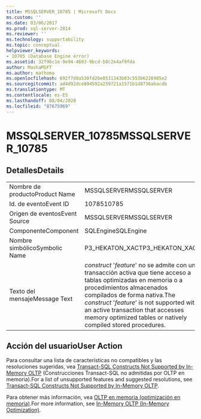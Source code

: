 ```yaml
---
title: MSSQLSERVER_10785 | Microsoft Docs
ms.custom: ''
ms.date: 03/06/2017
ms.prod: sql-server-2014
ms.reviewer: ''
ms.technology: supportability
ms.topic: conceptual
helpviewer_keywords:
- 10785 (Database Engine error)
ms.assetid: 32f96c1e-9e94-4603-9bcd-b0c2e4af9fda
author: MashaMSFT
ms.author: mathoma
ms.openlocfilehash: 692f7d8a530fd26e0531343b83c553b6226985e2
ms.sourcegitcommit: ad4d92dce894592a259721a1571b1d8736abacdb
ms.translationtype: MT
ms.contentlocale: es-ES
ms.lasthandoff: 08/04/2020
ms.locfileid: "87675969"
---
```

# <a name="mssqlserver_10785"></a><span data-ttu-id="3e54f-102">MSSQLSERVER_10785</span><span class="sxs-lookup"><span data-stu-id="3e54f-102">MSSQLSERVER_10785</span></span>
    
## <a name="details"></a><span data-ttu-id="3e54f-103">Detalles</span><span class="sxs-lookup"><span data-stu-id="3e54f-103">Details</span></span>  
  
|||  
|-|-|  
|<span data-ttu-id="3e54f-104">Nombre de producto</span><span class="sxs-lookup"><span data-stu-id="3e54f-104">Product Name</span></span>|<span data-ttu-id="3e54f-105">MSSQLSERVER</span><span class="sxs-lookup"><span data-stu-id="3e54f-105">MSSQLSERVER</span></span>|  
|<span data-ttu-id="3e54f-106">Id. de evento</span><span class="sxs-lookup"><span data-stu-id="3e54f-106">Event ID</span></span>|<span data-ttu-id="3e54f-107">10785</span><span class="sxs-lookup"><span data-stu-id="3e54f-107">10785</span></span>|  
|<span data-ttu-id="3e54f-108">Origen de eventos</span><span class="sxs-lookup"><span data-stu-id="3e54f-108">Event Source</span></span>|<span data-ttu-id="3e54f-109">MSSQLSERVER</span><span class="sxs-lookup"><span data-stu-id="3e54f-109">MSSQLSERVER</span></span>|  
|<span data-ttu-id="3e54f-110">Componente</span><span class="sxs-lookup"><span data-stu-id="3e54f-110">Component</span></span>|<span data-ttu-id="3e54f-111">SQLEngine</span><span class="sxs-lookup"><span data-stu-id="3e54f-111">SQLEngine</span></span>|  
|<span data-ttu-id="3e54f-112">Nombre simbólico</span><span class="sxs-lookup"><span data-stu-id="3e54f-112">Symbolic Name</span></span>|<span data-ttu-id="3e54f-113">P3_HEKATON_XACT</span><span class="sxs-lookup"><span data-stu-id="3e54f-113">P3_HEKATON_XACT</span></span>|  
|<span data-ttu-id="3e54f-114">Texto del mensaje</span><span class="sxs-lookup"><span data-stu-id="3e54f-114">Message Text</span></span>|<span data-ttu-id="3e54f-115">*construct* '*feature*' no se admite con una transacción activa que tiene acceso a tablas optimizadas en memoria o a procedimientos almacenados compilados de forma nativa.</span><span class="sxs-lookup"><span data-stu-id="3e54f-115">The *construct* '*feature*' is not supported with an active transaction that accesses memory optimized tables or natively compiled stored procedures.</span></span>|  
  
## <a name="user-action"></a><span data-ttu-id="3e54f-116">Acción del usuario</span><span class="sxs-lookup"><span data-stu-id="3e54f-116">User Action</span></span>  
 <span data-ttu-id="3e54f-117">Para consultar una lista de características no compatibles y las resoluciones sugeridas, vea [Transact-SQL Constructs Not Supported by In-Memory OLTP](../in-memory-oltp/transact-sql-constructs-not-supported-by-in-memory-oltp.md) (Construcciones Transact-SQL no admitidas por OLTP en memoria).</span><span class="sxs-lookup"><span data-stu-id="3e54f-117">For a list of unsupported features and suggested resolutions, see [Transact-SQL Constructs Not Supported by In-Memory OLTP](../in-memory-oltp/transact-sql-constructs-not-supported-by-in-memory-oltp.md).</span></span>  
  
 <span data-ttu-id="3e54f-118">Para obtener más información, vea [OLTP en memoria &#40;optimización en memoria&#41;](../in-memory-oltp/in-memory-oltp-in-memory-optimization.md).</span><span class="sxs-lookup"><span data-stu-id="3e54f-118">For more information, see [In-Memory OLTP &#40;In-Memory Optimization&#41;](../in-memory-oltp/in-memory-oltp-in-memory-optimization.md).</span></span>  
  
  
